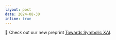 ```yaml
---
layout: post
date: 2024-08-30
inline: true
---
```


📢 Check out our new preprint [Towards Symbolic XAI](https://arxiv.org/abs/2408.17198). 

